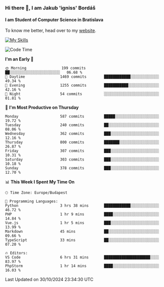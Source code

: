 ### Hi there 👋, I am Jakub 'igniss' Bordáš

#### I am Student of Computer Science in Bratislava
To know me better, head over to my [website](https://bordas.sk).

[![My Skills](https://skillicons.dev/icons?i=js,html,css,figma,svelte,java,kotlin,python,postgresql,typescript,nest,nodejs)](https://bordas.sk)


<!--START_SECTION:waka-->
![Code Time](http://img.shields.io/badge/Code%20Time-1%2C557%20hrs%2013%20mins-blue)

**I'm an Early 🐤** 

```text
🌞 Morning                199 commits         ██░░░░░░░░░░░░░░░░░░░░░░░   06.68 % 
🌆 Daytime                1469 commits        ████████████░░░░░░░░░░░░░   49.34 % 
🌃 Evening                1255 commits        ███████████░░░░░░░░░░░░░░   42.16 % 
🌙 Night                  54 commits          ░░░░░░░░░░░░░░░░░░░░░░░░░   01.81 % 
```
📅 **I'm Most Productive on Thursday** 

```text
Monday                   587 commits         █████░░░░░░░░░░░░░░░░░░░░   19.72 % 
Tuesday                  240 commits         ██░░░░░░░░░░░░░░░░░░░░░░░   08.06 % 
Wednesday                362 commits         ███░░░░░░░░░░░░░░░░░░░░░░   12.16 % 
Thursday                 800 commits         ███████░░░░░░░░░░░░░░░░░░   26.87 % 
Friday                   307 commits         ███░░░░░░░░░░░░░░░░░░░░░░   10.31 % 
Saturday                 303 commits         ███░░░░░░░░░░░░░░░░░░░░░░   10.18 % 
Sunday                   378 commits         ███░░░░░░░░░░░░░░░░░░░░░░   12.70 % 
```


📊 **This Week I Spent My Time On** 

```text
🕑︎ Time Zone: Europe/Budapest

💬 Programming Languages: 
Python                   3 hrs 38 mins       ████████████░░░░░░░░░░░░░   46.72 % 
PHP                      1 hr 9 mins         ████░░░░░░░░░░░░░░░░░░░░░   14.84 % 
Vue.js                   1 hr 5 mins         ███░░░░░░░░░░░░░░░░░░░░░░   13.99 % 
Markdown                 45 mins             ██░░░░░░░░░░░░░░░░░░░░░░░   09.66 % 
TypeScript               33 mins             ██░░░░░░░░░░░░░░░░░░░░░░░   07.20 % 

🔥 Editors: 
VS Code                  6 hrs 31 mins       █████████████████████░░░░   83.97 % 
PhpStorm                 1 hr 14 mins        ████░░░░░░░░░░░░░░░░░░░░░   16.03 % 
```


 Last Updated on 30/10/2024 23:34:30 UTC
<!--END_SECTION:waka-->
